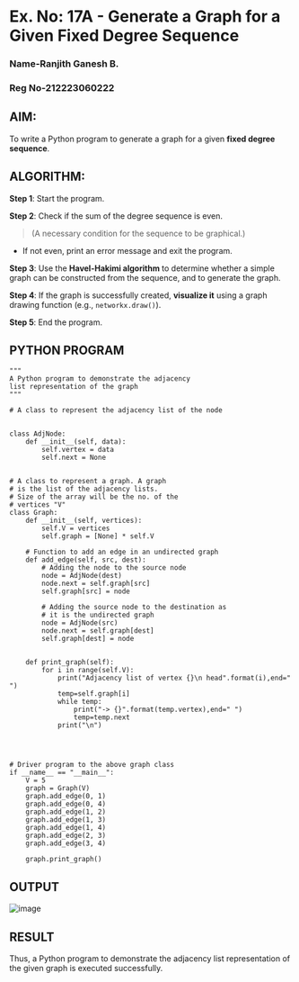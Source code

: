 # Ex. No: 17A - Generate a Graph for a Given Fixed Degree Sequence

### Name-Ranjith Ganesh B.
### Reg No-212223060222

## AIM:
To write a Python program to generate a graph for a given **fixed degree sequence**.

## ALGORITHM:

**Step 1**: Start the program.

**Step 2**: Check if the sum of the degree sequence is even.  
> (A necessary condition for the sequence to be graphical.)

- If not even, print an error message and exit the program.

**Step 3**: Use the **Havel-Hakimi algorithm** to determine whether a simple graph can be constructed from the sequence, and to generate the graph.

**Step 4**: If the graph is successfully created, **visualize it** using a graph drawing function (e.g., `networkx.draw()`).

**Step 5**: End the program.

## PYTHON PROGRAM

```
"""
A Python program to demonstrate the adjacency
list representation of the graph
"""

# A class to represent the adjacency list of the node


class AdjNode:
	def __init__(self, data):
		self.vertex = data
		self.next = None


# A class to represent a graph. A graph
# is the list of the adjacency lists.
# Size of the array will be the no. of the
# vertices "V"
class Graph:
	def __init__(self, vertices):
		self.V = vertices
		self.graph = [None] * self.V

	# Function to add an edge in an undirected graph
	def add_edge(self, src, dest):
		# Adding the node to the source node
		node = AdjNode(dest)
		node.next = self.graph[src]
		self.graph[src] = node

		# Adding the source node to the destination as
		# it is the undirected graph
		node = AdjNode(src)
		node.next = self.graph[dest]
		self.graph[dest] = node

	
	def print_graph(self):
	    for i in range(self.V):
	        print("Adjacency list of vertex {}\n head".format(i),end=" ")
	        temp=self.graph[i]
	        while temp:
	            print("-> {}".format(temp.vertex),end=" ")
	            temp=temp.next
	        print("\n")




# Driver program to the above graph class
if __name__ == "__main__":
	V = 5
	graph = Graph(V)
	graph.add_edge(0, 1)
	graph.add_edge(0, 4)
	graph.add_edge(1, 2)
	graph.add_edge(1, 3)
	graph.add_edge(1, 4)
	graph.add_edge(2, 3)
	graph.add_edge(3, 4)

	graph.print_graph()

```

## OUTPUT
![image](https://github.com/user-attachments/assets/7a7bed5e-e524-44b9-8098-cfb0afb6b782)


## RESULT
Thus, a Python program to demonstrate the adjacency list representation of the given graph is executed successfully.
